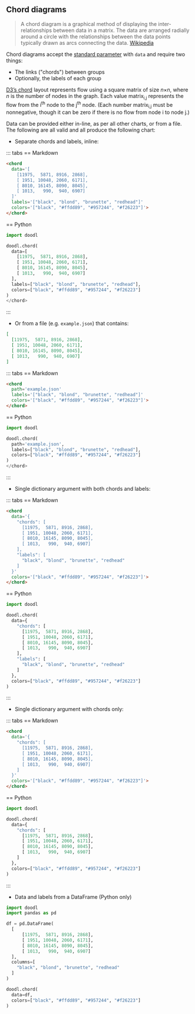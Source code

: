 ## Chord diagrams

> A chord diagram is a graphical method of displaying the
> inter-relationships between data in a matrix. The data are arranged
> radially around a circle with the relationships between the data
> points typically drawn as arcs connecting the data.
> [Wikipedia](https://en.wikipedia.org/wiki/Chord_diagram_(information_visualization))

Chord diagrams accept the [standard parameter](/charts/#standard-parameters)
with `data` and require two things:

- The links ("chords") between groups
- Optionally, the labels of each group

[D3’s chord](https://d3js.org/d3-chord) layout represents flow using a square matrix of size
<i>n</i>×<i>n</i>,
where *n* is the number of nodes in the graph. Each value
matrix<sub>i,j</sub> represents the flow from the i<sup>th</sup> node to the j<sup>th</sup>
node. (Each number matrix<sub>i,j</sub> must be nonnegative, though it can
be zero if there is no flow from node i to node
j.)

Data can be provided either in-line, as per
all other charts, or from a file. The following are all valid
and all produce the following chart:

<span class="doodl-chart" id="chord_0"></span>

- Separate chords and labels, inline:

::: tabs
== Markdown
```html
<chord
  data='[
    [11975,  5871, 8916, 2868],
    [ 1951, 10048, 2060, 6171],
    [ 8010, 16145, 8090, 8045],
    [ 1013,   990,  940, 6907]
  ]'
  labels='["black", "blond", "brunette", "redhead"]'
  colors='["black", "#ffdd89", "#957244", "#f26223"]'>
</chord>
```
== Python
```python
import doodl

doodl.chord(
  data=[
    [11975,  5871, 8916, 2868],
    [ 1951, 10048, 2060, 6171],
    [ 8010, 16145, 8090, 8045],
    [ 1013,   990,  940, 6907]
  ],
  labels=["black", "blond", "brunette", "redhead"],
  colors=["black", "#ffdd89", "#957244", "#f26223"]
)
</chord>
```
:::

- Or from a file (e.g. `example.json`) that contains:

```json
[
  [11975,  5871, 8916, 2868],
  [ 1951, 10048, 2060, 6171],
  [ 8010, 16145, 8090, 8045],
  [ 1013,   990,  940, 6907]
]
```

::: tabs
== Markdown
```html
<chord
  path='example.json'
  labels='["black", "blond", "brunette", "redhead"]'
  colors='["black", "#ffdd89", "#957244", "#f26223"]'>
</chord>
```
== Python
```python
import doodl

doodl.chord(
  path='example.json',
  labels=["black", "blond", "brunette", "redhead"],
  colors=["black", "#ffdd89", "#957244", "#f26223"]
)
</chord>
```
:::

- Single dictionary argument with both chords and labels:

::: tabs
== Markdown
```html
<chord
  data='{
    "chords": [
      [11975,  5871, 8916, 2868],
      [ 1951, 10048, 2060, 6171],
      [ 8010, 16145, 8090, 8045],
      [ 1013,   990,  940, 6907]
    ],
    "labels": [
      "black", "blond", "brunette", "redhead"
    ]
  }'
  colors='["black", "#ffdd89", "#957244", "#f26223"]'>
</chord>
```
== Python
```python
import doodl

doodl.chord(
  data={
    "chords": [
      [11975,  5871, 8916, 2868],
      [ 1951, 10048, 2060, 6171],
      [ 8010, 16145, 8090, 8045],
      [ 1013,   990,  940, 6907]
    ],
    "labels": [
      "black", "blond", "brunette", "redhead"
    ]
  },
  colors=["black", "#ffdd89", "#957244", "#f26223"]
)
```
:::

- Single dictionary argument with chords only:

::: tabs
== Markdown
```html
<chord
  data='{
    "chords": [
      [11975,  5871, 8916, 2868],
      [ 1951, 10048, 2060, 6171],
      [ 8010, 16145, 8090, 8045],
      [ 1013,   990,  940, 6907]
    ]
  }'
  colors='["black", "#ffdd89", "#957244", "#f26223"]'>
</chord>
```
== Python
```python
import doodl

doodl.chord(
  data={
    "chords": [
      [11975,  5871, 8916, 2868],
      [ 1951, 10048, 2060, 6171],
      [ 8010, 16145, 8090, 8045],
      [ 1013,   990,  940, 6907]
    ]
  },
  colors=["black", "#ffdd89", "#957244", "#f26223"]
)
```
:::

- Data and labels from a DataFrame (Python only)

```python
import doodl
import pandas as pd

df = pd.DataFrame(
  [
      [11975,  5871, 8916, 2868],
      [ 1951, 10048, 2060, 6171],
      [ 8010, 16145, 8090, 8045],
      [ 1013,   990,  940, 6907]
  ],
  columns=[
    "black", "blond", "brunette", "redhead"
  ]
)

doodl.chord(
  data=df,
  colors=["black", "#ffdd89", "#957244", "#f26223"]
)
```

<script>
 setTimeout(() => {
  Promise.resolve().then(() => 
  Doodl.chord(
    '#chord_0',
    [
      [11975,  5871, 8916, 2868],
      [ 1951, 10048, 2060, 6171],
      [ 8010, 16145, 8090, 8045],
      [ 1013,   990,  940, 6907]
    ], {
      'width': 350,
      'height': 350
    },{},["black", "#ffdd89", "#957244", "#f26223"],
    ["black", "blond", "brunette", "redhead"]
  ));
}, 1000);
</script>
